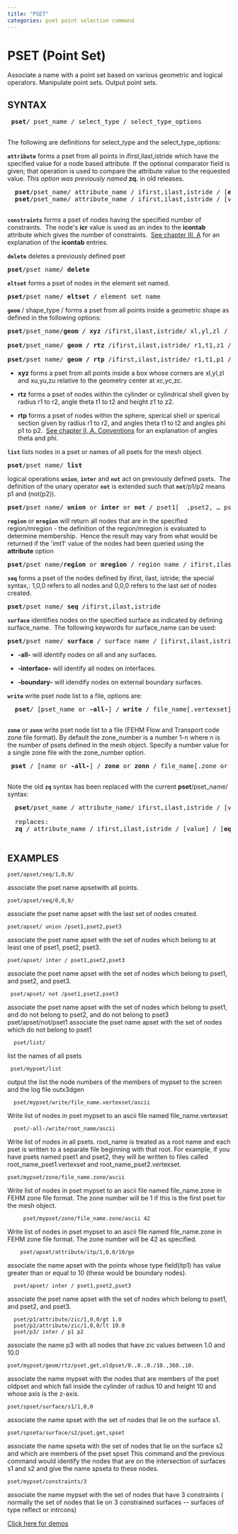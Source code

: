 ```yaml
---
title: "PSET"
categories: pset point selection command
---
```


# PSET (Point Set) #

 Associate a name with a point set based on various geometric and logical operators. Manipulate point sets. Output point sets.
 
 
## SYNTAX ##
 
 <pre>
 <b>pset</b>/ pset_name / select_type / select_type_options
 </pre>
 
 
The following are definitions for select_type and the select_type_options:

 
**`attribute`** forms a pset from all points in ifirst,ilast,istride which have the specified value for a node based
  attribute. If the optional comparator field is given; that operation is used to compare the attribute value to the requested value. *This option was previously named* **zq.** in old releases.
  <pre>
  <b>pset</b>/pset_name/ attribute_name / ifirst,ilast,istride / [<b>eq</b> or <b>ne</b> or <b>lt</b> or <b>gt</b> ] / [value]
  <b>pset</b>/pset_name/ attribute_name / ifirst,ilast,istride / [value] / [<b>eq</b> or <b>ne</b> or <b>lt</b> or <b>gt</b> ]
  </pre>


**`constraints`** forms a pset of nodes having the specified number of constraints.  The node's **icr** value is used as an index to the **icontab** attribute which gives the number of constraints.  [See chapter III, A](../meshobject.md) for an explanation of the **icontab** entries.



**`delete`** deletes a previously defined pset
<pre>
<b>pset</b>/pset_name/ <b>delete</b>
</pre>

**`eltset`** forms a pset of nodes in the element set named.
<pre>
<b>pset</b>/pset_name/ <b>eltset</b> / element_set_name
</pre>


**`geom`** / shape_type / forms a pset from all points inside a geometric shape as defined in the following options:
<pre>
<b>pset</b>/pset_name/<b>geom / xyz</b> /ifirst,ilast,istride/ xl,yl,zl / xu,yu,zu/ xcen,ycen,zcen

<b>pset</b>/pset_name/ <b>geom / rtz</b> /ifirst,ilast,istride/ r1,t1,z1 / r2,t2,z2/ xcen,ycen,zcen

<b>pset</b>/pset_name/ <b>geom / rtp</b> /ifirst,ilast,istride/ r1,t1,p1 / r2/t2/p2/ xcen,ycen,zcen
</pre>

-  **xyz** forms a pset from all points inside a box whose corners are xl,yl,zl and xu,yu,zu relative to the geometry center at xc,yc,zc.

-  **rtz** forms a pset of nodes within the cylinder or cylindrical shell given by radius r1 to r2, angle theta t1 to t2 and height z1 to z2.

-  **rtp** forms a pset of nodes within the sphere, sperical shell or sperical section given by radius r1 to r2, and angles theta t1 to t2 and angles phi p1 to p2.  [See chapter II, A. Conventions](../conventions.md) for an explanation of angles theta and phi.
    

**`list`** lists nodes in a pset or names of all psets for the mesh object.
<pre>
<b>pset</b>/pset_name/ <b>list</b> </pre>


logical operations **`union`**, **`inter`** and **`not`** act on previously defined psets.  The definition of the unary operator **`not`** is extended such that **`not`**/p1/p2 means p1 and (not(p2)).
<pre>
<b>pset</b>/pset_name/ <b>union</b> or <b>inter</b> or <b>not</b> / pset1[  ,pset2, … psetn ]
</pre>


**`region`** or **`mregion`** will return all nodes
  that are in the specified region/mregion - the definition of the
  region/mregion is evaluated to determine membership.  Hence the
  result may vary from what would be returned if the 'imt1' value of
  the nodes had been queried using the **attribute** option
<pre>
<b>pset</b>/pset_name/<b>region</b> or <b>mregion</b> / region_name / ifirst,ilast,istride
</pre>


 **`seq`** forms a pset of the nodes defined by ifirst, ilast, istride;
the special syntax,: 1,0,0 refers to all nodes and 0,0,0 refers to the last set of nodes created.
<pre>
<b>pset</b>/pset_name/ <b>seq</b> /ifirst,ilast,istride
</pre>


**`surface`** identifies nodes on the specified surface as indicated by defining surface_name.  The following keywords for surface_name can be used:
<pre>
<b>pset</b>/pset_name/ <b>surface</b> / surface_name / [ifirst,ilast,istride]
</pre>

  - **-all-** will identify nodes on all and any surfaces.

  - **-interface-** will identify all nodes on interfaces.

  - **-boundary-** will idendify nodes on external boundary surfaces.
   


 **`write`** write pset node list to a file, options are:
<pre>
  <b>pset</b>/ [pset_name or <b>-all-</b>] / <b>write</b> / file_name[.vertexset] / [<b>ascii</b> or <b>binary</b>]
 </pre>

 **`zone`** or **`zonn`** write pset node list to a file (FEHM Flow and Transport code zone file format). By default the zone_number is a number 1-n where n is the number of psets defined in the mesh object. Specify a number value for a single zone file with the zone_number option. 
<pre>
 <b>pset</b> / [name or <b>-all-</b>] / <b>zone</b> or <b>zonn</b> / file_name[.zone or .zonn] / [<b>ascii</b>] [zone_number]
 </pre>


Note the old **`zq`** syntax has been replaced with the current <b>pset</b>/pset_name/ syntax:

<pre>
  <b>pset</b>/pset_name / attribute_name/ ifirst,ilast,istride / [value] / [<b>eq</b> or <b>ne</b> or <b>lt</b> or <b>gt</b> ]
  
  replaces:
  <b>zq</b> / attribute_name / ifirst,ilast,istride / [value] / [<b>eq</b> or <b>ne</b> or <b>lt</b> or <b>gt</b> ]
  </pre>
  
  
## EXAMPLES ##

    pset/apset/seq/1,0,0/

associate the pset name apsetwith all points.

    pset/apset/seq/0,0,0/

associate the pset name apset with the last set of nodes created.

    pset/apset/ union /pset1,pset2,pset3

associate the pset name apset with the set of nodes which belong to at least one of pset1, pset2, pset3.

    pset/apset/ inter / pset1,pset2,pset3

 associate the pset name apset with the set of nodes which belong to pset1, and pset2, and pset3.

     pset/apset/ not /pset1,pset2,pset3

 associate the pset name apset with the set of nodes which belong to pset1, and do not belong to pset2, and do not belong to pset3 pset/apset/not/pset1 associate the pset name apset with the set of nodes which do not belong to pset1


      pset/list/

 list the names of all psets
 
     pset/mypset/list
     
 output the list the node numbers of the members of mypset to the screen and the log file outx3dgen

      pset/mypset/write/file_name.vertexset/ascii

 Write list of nodes in pset mypset to an ascii file named file_name.vertexset
 
      pset/-all-/write/root_name/ascii
      
Write list of nodes in all psets. root_name is treated as a root name and each pset is written to a separate file beginning with that root. For example, if you have psets named pset1 and pset2, they will be written to files called root_name_pset1.vertexset and root_name_pset2.vertexset.

    pset/mypset/zone/file_name.zone/ascii

 Write list of nodes in pset mypset to an ascii file named file_name.zone in FEHM zone file format. The zone number will be 1 if this is the first pset for the mesh object. 
 
         pset/mypset/zone/file_name.zone/ascii 42

Write list of nodes in pset mypset to an ascii file named file_name.zone in FEHM zone file format. The zone number will be 42 as specified.

        pset/apset/attribute/itp/1,0,0/10/ge
        
 associate the name apset with the points whose type field(itp1) has value greater than or equal to 10 (these would be boundary nodes).
 
      pset/apset/ inter / pset1,pset2,pset3

 associate the pset name apset with the set of nodes which belong to pset1, and pset2, and pset3.

      pset/p1/attribute/zic/1,0,0/gt 1.0
      pset/p2/attribute/zic/1,0,0/lt 10.0
      pset/p3/ inter / p1 p2

associate the name p3 with all nodes that have zic values between 1.0 and 10.0
  
    pset/mypset/geom/rtz/pset,get,oldpset/0.,0.,0./10.,360.,10.  

associate the name mypset with the nodes that are members of the pset oldpset and which fall inside the cylinder of radius 10 and height 10 and whose axis is the z-axis.

    pset/spset/surface/s1/1,0,0

associate the name spset with the set of nodes that lie on the surface s1.

    pset/spseta/surface/s2/pset,get,spset
    
associate the name spseta with the set of nodes that lie on the surface s2 and which are members of the pset spset  This command and the previous command would identify the nodes that are on the intersection of surfaces s1 and s2 and give the name spseta to these nodes.

    pset/mypset/constraints/3

associate the name mypset with the set of nodes that have 3 constraints ( normally the set of nodes that lie on 3  constrained surfaces -- surfaces of type reflect or intrcons)


[Click here for demos](../demos/main_pset.md)
